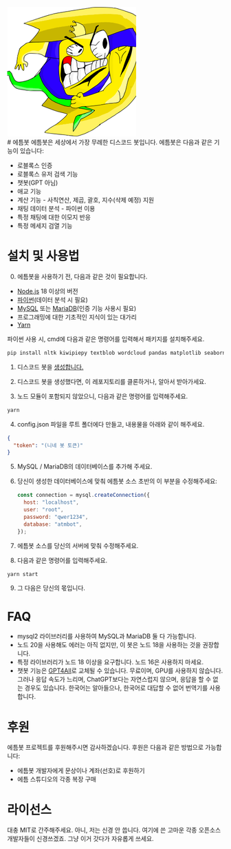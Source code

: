 <img src="./logo.png" width="300px" height="300px" title="Github_Logo"/>
<br/>
# 에틈봇
에틈봇은 세상에서 가장 무례한 디스코드 봇입니다.
에틈봇은 다음과 같은 기능이 있습니다:
<ul>
<li>로블록스 인증</li>
<li>로블록스 유저 검색 기능</li>
<li>챗봇(GPT 아님)</li>
<li>애교 기능</li>
<li>계산 기능 - 사칙연산, 제곱, 괄호, 지수(삭제 예정) 지원</li>
<li>채팅 데이터 분석 - 파이썬 이용</li>
<li>특정 채팅에 대한 이모지 반응</li>
<li>특정 메세지 검열 기능</li>
</ul>

# 설치 및 사용법

0. 에틈봇을 사용하기 전, 다음과 같은 것이 필요합니다.
<ul>
<li><a href="https://nodejs.org/ko" target="_blank">Node.js</a> 18 이상의 버전</li>
<li><a href="https://www.python.org/downloads/" target="_blank">파이썬</a>(데이터 분석 시 필요)</li>
<li><a href="https://www.mysql.com/" target="_blank">MySQL</a> 또는 <a href="https://mariadb.org/" target="_blank">MariaDB</a>(인증 기능 사용시 필요)</li>
<li>프로그래밍에 대한 기초적인 지식이 있는 대가리</li>
<li><a href="https://yarnpkg.com/getting-started/install" target="_blank">Yarn</a></li>

</ul>

파이썬 사용 시, cmd에 다음과 같은 명령어를 입력해서 패키지를 설치해주세요.
<br/>

```bash
pip install nltk kiwipiepy textblob wordcloud pandas matplotlib seaborn pillow squarify gensim scikit-learn tqdm afinn py_lex scipy openpyxl --trusted-host pypi.org --trusted-host files.pythonhosted.org
```

1. 디스코드 봇을 <a href="https://discord.com/developers/applications">생성합니다.</a>

2. 디스코드 봇을 생성했다면, 이 레포지토리를 클론하거나, 알아서 받아가세요.

3. 노드 모듈이 포함되지 않았으니, 다음과 같은 명령어를 입력해주세요.

```bash
yarn
```

4. config.json 파일을 루트 폴더에다 만들고, 내용물을 아래와 같이 해주세요.

```json
{
  "token": "(니네 봇 토큰)"
}
```

5. MySQL / MariaDB의 데이터베이스를 추가해 주세요.

6. 당신이 생성한 데이터베이스에 맞춰 에틈봇 소스 초반의 이 부분을 수정해주세요:

   ```js
   const connection = mysql.createConnection({
     host: "localhost",
     user: "root",
     password: "qwer1234",
     database: "atmbot",
   });
   ```

7. 에틈봇 소스를 당신의 서버에 맞춰 수정해주세요.

8. 다음과 같은 명령어를 입력해주세요.

```bash
yarn start
```

9. 그 다음은 당신의 몫입니다.

# FAQ

- mysql2 라이브러리를 사용하여 MySQL과 MariaDB 둘 다 가능합니다.
- 노드 20을 사용해도 에러는 아직 없지만, 이 봇은 노드 18을 사용하는 것을 권장합니다.
- 특정 라이브러리가 노드 18 이상을 요구합니다. 노드 16은 사용하지 마세요.
- 챗봇 기능은 <a href="https://gpt4all.io/index.html">GPT4All</a>로 교체될 수 있습니다. 무료이며, GPU를 사용하지 않습니다. 그러나 응답 속도가 느리며, ChatGPT보다는 자연스럽지 않으며, 응답을 할 수 없는 경우도 있습니다. 한국어는 알아들으나, 한국어로 대답할 수 없어 번역기를 사용합니다.

# 후원

에틈봇 프로젝트를 후원해주시면 감사하겠습니다. 후원은 다음과 같은 방법으로 가능합니다:

<ul>
<li>에틈봇 개발자에게 문상이나 계좌(선호)로 후원하기</li>
<li>에틈 스튜디오의 각종 복장 구매</li>
</ul>

# 라이선스

대충 MIT로 간주해주세요. 아니, 저는 신경 안 씁니다. 여기에 쓴 고마운 각종 오픈소스 개발자들이 신경쓰겠죠. 그냥 이거 갓다가 자유롭게 쓰세요.
